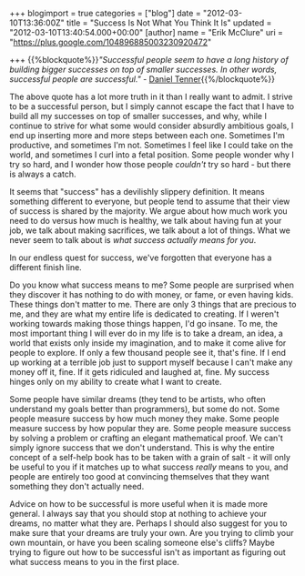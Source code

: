 +++
blogimport = true
categories = ["blog"]
date = "2012-03-10T13:36:00Z"
title = "Success Is Not What You Think It Is"
updated = "2012-03-10T13:40:54.000+00:00"
[author]
name = "Erik McClure"
uri = "https://plus.google.com/104896885003230920472"

+++
{{%blockquote%}}*"Successful people seem to have a long history of building bigger successes on top of smaller successes. In other words,  successful people are successful."* - [Daniel Tenner](http://swombat.com/2012/3/10/successful-people){{%/blockquote%}}

The above quote has a lot more truth in it than I really want to admit. I strive to be a successful person, but I simply cannot escape the fact that I have to build all my successes on top of smaller successes, and why, while I continue to strive for what some would consider absurdly ambitious goals, I end up inserting more and more steps between each one. Sometimes I'm productive, and sometimes I'm not. Sometimes I feel like I could take on the world, and sometimes I curl into a fetal position. Some people wonder why I try so hard, and I wonder how those people *couldn't* try so hard - but there is always a catch.

It seems that "success" has a devilishly slippery definition. It means something different to everyone, but people tend to assume that their view of success is shared by the majority. We argue about how much work you need to do versus how much is healthy, we talk about having fun at your job, we talk about making sacrifices, we talk about a lot of things. What we never seem to talk about is *what success actually means for you*.

In our endless quest for success, we've forgotten that everyone has a different finish line.

Do you know what success means to me? Some people are surprised when they discover it has nothing to do with money, or fame, or even having kids. These things don't matter to me. There are only 3 things that are precious to me, and they are what my entire life is dedicated to creating. If I weren't working towards making those things happen, I'd go insane. To me, the most important thing I will ever do in my life is to take a dream, an idea, a world that exists only inside my imagination, and to make it come alive for people to explore. If only a few thousand people see it, that's fine. If I end up working at a terrible job just to support myself because I can't make any money off it, fine. If it gets ridiculed and laughed at, fine. My success hinges only on my ability to create what I want to create.

Some people have similar dreams (they tend to be artists, who often understand my goals better than programmers), but some do not. Some people measure success by how much money they make. Some people measure success by how popular they are. Some people measure success by solving a problem or crafting an elegant mathematical proof. We can't simply ignore success that we don't understand. This is why the entire concept of a self-help book has to be taken with a grain of salt - it will only be useful to you if it matches up to what success *really* means to you, and people are entirely too good at convincing themselves that they want something they don't actually need.

Advice on how to be successful is more useful when it is made more general. I always say that you should stop at nothing to achieve your dreams, no matter what they are. Perhaps I should also suggest for you to make sure that your dreams are truly your own. Are you trying to climb your own mountain, or have you been scaling someone else's cliffs? Maybe trying to figure out how to be successful isn't as important as figuring out what success means to you in the first place.
